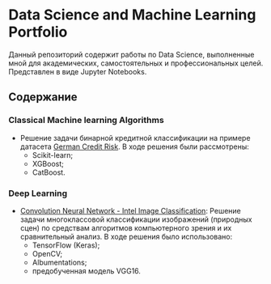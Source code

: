 # Data Science and Machine Learning Portfolio
Данный репозиторий содержит работы по Data Science, выполненные мной для академических, самостоятельных и профессиональных целей. Представлен в виде Jupyter Notebooks.
## Содержание
### Classical Machine learning Algorithms
  - Решение задачи бинарной кредитной классификации на примере датасета [German Credit Risk](). В ходе решения были рассмотрены:
    * Scikit-learn;
    * XGBoost;
    * CatBoost. 

### Deep Learning
  - [Convolution Neural Network - Intel Image Classification](https://github.com/Olegi0n/data-science-portfolio/blob/main/Intel_Image_Classification.ipynb): Решение задачи многоклассовой классификации изображений (природных сцен) по средствам алгоритмов компьютерного зрения и их сравнительный анализ. В ходе решения было использовано:
    * TensorFlow (Keras);
    * OpenCV;
    * Albumentations;
    * предобученная модель VGG16.
